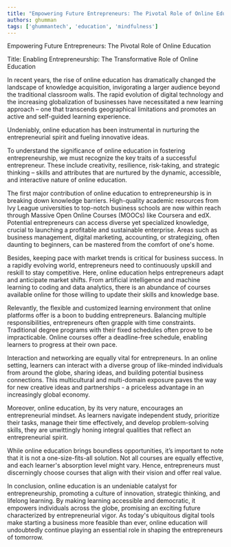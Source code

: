 ```yaml
---
title: "Empowering Future Entrepreneurs: The Pivotal Role of Online Education"  # Wrap the title in double quotes
authors: ghumman
tags: ['ghummantech', 'education', 'mindfulness']
---
```


Empowering Future Entrepreneurs: The Pivotal Role of Online Education
<!-- truncate -->

Title: Enabling Entrepreneurship: The Transformative Role of Online Education 

In recent years, the rise of online education has dramatically changed the landscape of knowledge acquisition, invigorating a larger audience beyond the traditional classroom walls. The rapid evolution of digital technology and the increasing globalization of businesses have necessitated a new learning approach – one that transcends geographical limitations and promotes an active and self-guided learning experience. 

Undeniably, online education has been instrumental in nurturing the entrepreneurial spirit and fueling innovative ideas.

To understand the significance of online education in fostering entrepreneurship, we must recognize the key traits of a successful entrepreneur. These include creativity, resilience, risk-taking, and strategic thinking – skills and attributes that are nurtured by the dynamic, accessible, and interactive nature of online education.

The first major contribution of online education to entrepreneurship is in breaking down knowledge barriers. High-quality academic resources from Ivy League universities to top-notch business schools are now within reach through Massive Open Online Courses (MOOCs) like Coursera and edX. Potential entrepreneurs can access diverse yet specialized knowledge, crucial to launching a profitable and sustainable enterprise. Areas such as business management, digital marketing, accounting, or strategizing, often daunting to beginners, can be mastered from the comfort of one's home. 

Besides, keeping pace with market trends is critical for business success. In a rapidly evolving world, entrepreneurs need to continuously upskill and reskill to stay competitive. Here, online education helps entrepreneurs adapt and anticipate market shifts. From artificial intelligence and machine learning to coding and data analytics, there is an abundance of courses available online for those willing to update their skills and knowledge base.

Relevantly, the flexible and customized learning environment that online platforms offer is a boon to budding entrepreneurs. Balancing multiple responsibilities, entrepreneurs often grapple with time constraints. Traditional degree programs with their fixed schedules often prove to be impracticable. Online courses offer a deadline-free schedule, enabling learners to progress at their own pace. 

Interaction and networking are equally vital for entrepreneurs. In an online setting, learners can interact with a diverse group of like-minded individuals from around the globe, sharing ideas, and building potential business connections. This multicultural and multi-domain exposure paves the way for new creative ideas and partnerships - a priceless advantage in an increasingly global economy.

Moreover, online education, by its very nature, encourages an entrepreneurial mindset. As learners navigate independent study, prioritize their tasks, manage their time effectively, and develop problem-solving skills, they are unwittingly honing integral qualities that reflect an entrepreneurial spirit. 

While online education brings boundless opportunities, it’s important to note that it is not a one-size-fits-all solution. Not all courses are equally effective, and each learner's absorption level might vary. Hence, entrepreneurs must discerningly choose courses that align with their vision and offer real value.

In conclusion, online education is an undeniable catalyst for entrepreneurship, promoting a culture of innovation, strategic thinking, and lifelong learning. By making learning accessible and democratic, it empowers individuals across the globe, promising an exciting future characterized by entrepreneurial vigor. As today's ubiquitous digital tools make starting a business more feasible than ever, online education will undoubtedly continue playing an essential role in shaping the entrepreneurs of tomorrow.
